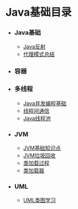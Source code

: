 # Java基础目录

* ### Java基础

  * [Java反射](javabase/reflect/什么是Java反射.md)
  * [代理模式总结](javabase/proxy/代理模式总结.md)

* ### 容器

* ### 多线程

  * [Java并发编程基础](thread/Java并发编程基础.md)
  * [线程间通信](thread/线程间通信.md)
  * [Java线程池](thread/线程池学习.md)

* ### JVM

  * [JVM基础知识点](javabase/jvm/JVM知识点.md)
  * [JVM垃圾回收](javabase/jvm/JVM垃圾回收机制.md)
  * [类加载过程](javabase/jvm/类加载过程.md)
  * [类加载器](javabase/jvm/类加载器.md)

* ### UML

  * [UML类图学习](javabase/uml/UML类学习总结.md)